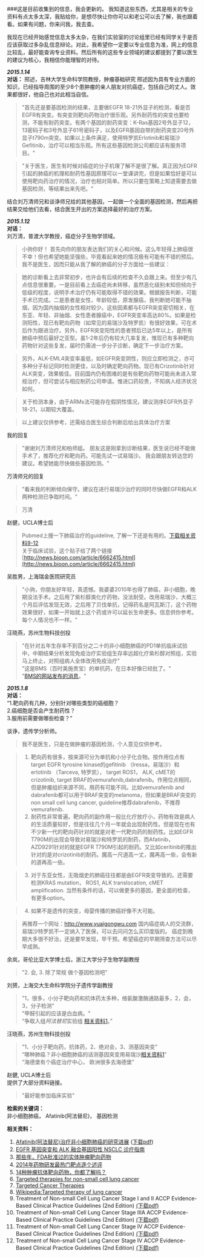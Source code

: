 ###这是目前收集到的信息，我会更新的。
我知道这些东西，尤其是相关的专业资料有点太多太深，我贴给你，是想尽快让你你可以和老公可以去了解，我也跟着看。如果有问题，你来问我，我去查。

我现在已经开始感觉信息太多太杂，在我们实验室的讨论组里已经有同学关于是否应该获取过多杂乱信息辩论。对此，我希望你一定要以专业信息为准，网上的信息比较乱，最好能查询专业资料。然后所有的这些专业领域的建议都提到了要以医生的建议为核心，我相信你能理智的对待。

_**2015.1.14**_  
**对话：**
邢述，吉林大学生命科学院教授，肿瘤基础研究
邢述因为具有专业方面的知识，已经指导周围的至少8个患肿瘤的亲人朋友对抗癌症，包括自己的丈人。效果都很好，他自己也对此相当自信。
>"首先还是要基因检测的结果，主要做EGFR 18-21外显子的检测，看是否EGFR有突变。有突变则靶向药物治疗很乐观。另外耐药性的突变也要检测，不能有耐药突变。有两个基因的耐药突变：K-Ras基因2号外显子12，13密码子和3号外显子61号密码子，以及EGFR基因自带的耐药突变20号外显子t790m突变。如果以上条件满足，使用特罗凯Erlotinib和易瑞沙Gefitinib，治疗可以相当乐观。所有这些基因检测公司都应该有服务项目。"

> "关于医生，医生有时候对癌症的分子机理了解不是很了解。真正因为EGFR引起的肺癌的机理和耐药性基因原理可以一堂课讲完，但是如果恰好是可以使用靶向药治疗的情况，治疗也相对简单。所以只要在策略上知道需要去做基因检测，等结果出来先吧。"

结合刘万清师兄和谈诤师兄给的其他基因，一起做一个全面的基因检测，然后再把结果交给他们去看，结合医生开出的方案选择最好的治疗方案。

_**2015.1.12**_     
**对话：**   
刘万清，普渡大学教授，癌症分子生物学领域。
>小驹你好！ 首先向你的朋友表达我们的关心和问候。这么年轻得上肺癌很不幸！但也希望她能坚强些，毕竟看起来她的情况极有可能有不错的预后。我不是医生，因而只能从我了解的肺癌的分子方面给一些建议：
 
>她的诊断看上去非常初步，也许会有后续的检查不久会跟上来。但至少有几点信息很重要。一是目前看上去癌症尚未转移，虽然恶化级别未知但倾向于低级的程度，说明手术治疗仍有可能取得不错的效果。根据报告判断，可能手术已完成。二是患者是女性，年龄较低，原发腺癌，我判断她可能不抽烟，因为国内抽烟的女性相对较少。这些因素都与EGFR突变密切相关，在东亚、年轻、非抽烟、女性患者腺癌中，EGFR突变率高达80%。如果是检测阳性，现已有靶向药物（如常见的易瑞沙及特罗凯）有很好效果，可在术后作为跟进治疗。另外，EGFR突变阳性的患者预后已达5年以上，是所有肺癌中预后最好之亚型。虽1-2年后仍有较大几率复发，惟现已有多种靶向药物针对这些复发，届时仍需进一步分子诊断，确定下一步治疗方案。
 
>另外，ALK-EML4突变率虽低，如EGFR突变阴性，则应立即检测之，亦可多种分子标记同时检测更佳，以及时确定靶向药物。现已有Crizotinib针对ALK突变，效果极佳。目前国内仍有困难的是有些靶向药物可能尚未进入常规治疗，但可尝试与相应制药公司申请。惟进口药较贵，不知病人经济状况如何。
 
>关于检测本身，由于ARMs法可能存在假阴性情况，建议测序EGFR外显子18-21，以期较大覆盖。
 
>以上建议仅供参考，还需结合医生综合判断后给出具体治疗方案 

我的回复 
>"谢谢刘万清师兄和柏师姐。
朋友这是刚拿到诊断结果，医生说已经不能做手术了，推荐化疗和靶向药。可能先试一试易瑞沙。
我会跟朋友转达您的建议。希望她能尽快做些基因检测。"

万淸师兄的回复
>"看来我的判断倾向保守。建议在进行易瑞沙治疗的同时尽快做EGFR和ALK两种检测已争取时间。"
 
>万清

赵健，UCLA博士后
> Pubmed上搜一下肺癌治疗的guideline, 了解一下还是有用的。[下载相关资料9-12](#a1)  
> 关于临床试验，这个贴子给了两个链接
> [http://news.bioon.com/article/6662415.html](http://news.bioon.com/article/6662415.html)

吴胜男，上海瑞金医院研究员
> "小驹，你朋友好年轻，真遗憾。我婆婆2010年也得了肺癌，非小细胞，晚期没法手术。之后用了紫杉醇类化疗药物，没法耐受。改用易瑞沙，大概三个月后评估发现无效，之后用了贝伐单抗，记得药名是阿瓦斯汀，这个药物效果很好，如果一开始就上这个药或许可以延长生命更多。信息供你参考。每个人情况也不一样。"



汪晓燕，苏州生物科技创投
> "在针对五年生存率不到百分之二十的非小细胞肺癌的PD1单抗临床试验中，中期结果分析发现免疫治疗实验组生存率远超化疗紫杉醇对照组，实验马上终止，对照组病人全体改用免疫治疗"  
> "这是BMS（百时美施贵宝）的单抗药，在日本好像已经批了。"  
> "[BMS的网站发布的消息](http://m.news.bms.com/press-release/checkmate-017-phase-3-study-opdivo-nivolumab-compared-docetaxel-patients-second-line-s?from=groupmessage&isappinstalled=0)。"



_**2015.1.8**_  
**对话：**  
“1.靶向药有几种，分别针对哪些类型的癌细胞？  
2.癌细胞是否会产生耐药性？  
3.服用前需要做哪些检查？”  

谈诤，遗传学分析师。
>我不是医生，只是在做肿瘤的基因检测，个人意见仅供参考。> 1. 靶向药有很多，按来源可分为单抗和小分子化合物。按作用位点有target EGFR tyrosine kinase的gefitinib （Iressa，易瑞沙）和erlotinib （Tarceva, 特罗凯）， target ROS1， ALK, cMET的crizotinib, target BRAF的vemurafenib,dabrafenib。作用位点相同，但是肿瘤组织来源不同，用药有可能不同。比如vemurafenib and dabrafenib都可以用于BRAF突变的melanoma，但如果是BRAF突变的non small cell lung cancer, guideline推荐dabrafenib，不推荐vemurafenib.> 2. 耐药性非常普遍。靶向药的副作用一般比化疗放疗小，药物有效是病人的生活质量较好，但是往往几个月一年就会出现耐药性。但是现在也有不少新一代的靶向药针对的就是对老一代靶向药的耐药性。比如EGFR T790M的出现会导致对易瑞沙和特罗凯的耐药，而Afatinib， AZD9291针对的就是EGFR T790M引起的耐药。又比如ceritinib的推出针对的是对crizotinib的耐药。魔高一尺道高一丈，魔再高一些，会有新的道再高一些。> 3. 对于东亚女性，无吸烟史的肺癌往往都是由EGFR突变导致的。还需要检测KRAS mutation， ROS1, ALK translocation, cMET amplification. 当然有条件的话，可以做更多的基因，更全面的检查，有更多option。> 4. 如果不是遗传的突变，母婴传播的肺癌好像不大可能。> 再推荐一个网址：http://www.yuaigongwu.com国内癌症病人的交流群，易瑞沙特罗凯不一定纳入了医保，可以去问问怎么买印度版的。癌症到晚期大多很不好治，还是要早发现，早干预。希望癌症的早期筛查方法可以尽早成熟。

余岚，哥伦比亚大学博士后，浙江大学分子生物学副教授
> "2. 会, 3. 除了常规 做个基因检测吧"

刘赟，上海交大生命科学院分子遗传学副教授
> "1，很多，小分子靶向药和抗体药太多种，络氨酸激酶通路最多，2，会，3，分子检测"  
> "甲醛引起的应该是白血病。"   
> “争取入组*阿法替尼*实验组 [相关资料1][1]。”

汪晓燕，苏州生物科技创投
> "1、小分子靶向药，抗体药，2、绝对会，3、测基因突变"  
> “哪种肺癌？非小细胞肺癌的话测基因突变用易瑞沙[相关资料1][1]”   
> “海德堡有个癌症治疗中心， 欧洲很多去海德堡” 

赵健, UCLA博士后  
提供了大部分资料链接。
> "最好能参加临床实验"


**检索的关键词：**  
非小细胞肺癌， Afatinib(阿法替尼)， 基因检测

**相关资料：**  
1. [Afatinib(阿法替尼)治疗非小细胞肺癌的研究进展][1] ([下载pdf][1.1])  
2. [EGFR 基因突变和 ALK 融合基因阳性 NSCLC 诊疗指南][2]  
3. [那些年，FDA批准过的实体肿瘤靶向药物][3]  
4. [2014年药物研发最热门靶点逐个述评][4]  
5. [14种肿瘤抗体靶向药物，你都了解吗？][5]  
6. [Targeted therapies for non-small cell lung cancer][6]  
7. [Targeted Cancer Therapies][7]  
8. [Wikipedia:Targeted therapy of lung cancer][8]  <a name="a3"></a>  
9. Treatment of Non-small Cell Lung Cancer Stage I and II ACCP Evidence-Based Clinical Practice Guidelines (2nd Edition) [(下载pdf)][9]  
10. Treatment of Non-small Cell Lung Cancer Stage IIIA ACCP Evidence-              Based Clinical Practice Guidelines (2nd Edition) [(下载pdf)][10]  
11. Treatment of Non-small Cell Lung Cancer Stage IV ACCP Evidence-Based Clinical Practice Guidelines (2nd Edition) [(下载pdf)][11]
12. Treatment of Non-small Cell Lung Cancer Stage IV ACCP Evidence-Based Clinical Practice Guidelines (2nd Edition) [(下载pdf)][12]


[1]: http://wenku.baidu.com/link?url=1Wzn8T-DDfd822hlasQiRXEYYLha1GJ_HhnT9xpYvW99ftieVQHAjKKr95L0qRqDC6b1zuwtoJNpljZVOBRBFDmWRx-3_73u6WJaatmjw97
[1.1]: https://github.com/juvion/targeted_therapy/blob/gh-pages/documents/Afatinib(%E9%98%BF%E6%B3%95%E6%9B%BF%E5%B0%BC)%E6%B2%BB%E7%96%97%E9%9D%9E%E5%B0%8F%E7%BB%86%E8%83%9E%E8%82%BA%E7%99%8C%E7%9A%84%E7%A0%94%E7%A9%B6%E8%BF%9B%E5%B1%95.pdf?raw=true
[2]: http://mp.weixin.qq.com/s?__biz=MjM5MzQ4NTk4MA==&mid=206682862&idx=2&sn=aaa213dc575a2094f7721116fa4ad991&scene=1&key=2f5eb01238e84f7e39694a387ef9dc68a63635fa1e65e023ac400d93c3c039de450f5425e93040111c7adb29a6079e5b&ascene=0&uin=MTI3OTExNQ%3D%3D&devicetype=iMac+MacBookPro10%2C1+OSX+OSX+10.10.1+build(14B25)&version=11000003&pass_ticket=04qVBZTGbZM91kmv3IOtfqAu19O6KOXFk7IEn%2BAZ4kk%3D
[3]: http://mp.weixin.qq.com/s?__biz=MjM5MzQ4NTk4MA==&mid=208084485&idx=1&sn=5fc597aa383002452fb02285306a9fe7&scene=1&key=2f5eb01238e84f7e9ac8cf2e8cbe7d0edc7043a34ea4565716fb38f9275bc14ddbcd58cdb65fd78f86e4161ba58e0717&ascene=0&uin=MTI3OTExNQ%3D%3D&devicetype=iMac+MacBookPro10%2C1+OSX+OSX+10.10.1+build(14B25)&version=11000003&pass_ticket=04qVBZTGbZM91kmv3IOtfqAu19O6KOXFk7IEn%2BAZ4kk%3D
[4]: http://m.biodiscover.com/news/industry/113434.html?from=timeline&isappinstalled=0
[5]: http://mp.weixin.qq.com/s?__biz=MzA4MjM1NjQxNw==&mid=202242762&idx=1&sn=db635a1154ef17313edf5cddbbbaa7a9&key=2f5eb01238e84f7ed9c3b8e57bdd2353d4cdd8a0b5a9632552ff0aef02f8767f3e0b74c69b9f6d351d1150edf53753cd&ascene=0&uin=MTI3OTExNQ%3D%3D&devicetype=iMac+MacBookPro10%2C1+OSX+OSX+10.10.1+build(14B25)&version=11000003&pass_ticket=04qVBZTGbZM91kmv3IOtfqAu19O6KOXFk7IEn%2BAZ4kk%3D
[6]: http://www.cancer.org/cancer/lungcancer-non-smallcell/detailedguide/non-small-cell-lung-cancer-treating-targeted-therapies
[7]: http://www.cancer.gov/cancertopics/factsheet/Therapy/targeted
[8]: http://en.wikipedia.org/wiki/Targeted_therapy_of_lung_cancer 
[9]: https://github.com/juvion/targeted_therapy/blob/gh-pages/documents/Treatment%20of%20Non-small%20Cell%20Lung%20Cancer%20Stage%20I%20and%20II.pdf?raw=true  
[10]: https://github.com/juvion/targeted_therapy/blob/gh-pages/documents/Treatment%20of%20Non-small%20Cell%20Lung%20Cancer%20Stage%20IIIA.pdf?raw=true  
[11]: https://github.com/juvion/targeted_therapy/blob/gh-pages/documents/Treatment%20of%20Non-small%20Cell%20Lung%20Cancer,%20Stage%20IIIB.pdf?raw=true
[12]: https://github.com/juvion/targeted_therapy/blob/gh-pages/documents/Treatment%20of%20Non-small%20Cell%20Lung%20Cancer%20Stage%20IV.pdf?raw=true
